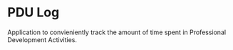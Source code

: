 # PDU Log
Application to convieniently track the amount of time spent in Professional Development Activities.
